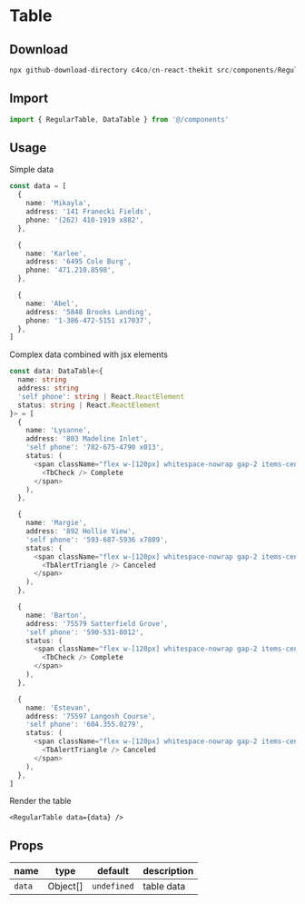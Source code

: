 # Table

## Download

```c
npx github-download-directory c4co/cn-react-thekit src/components/RegularTable
```

## Import

```typescript
import { RegularTable, DataTable } from '@/components'
```

## Usage

Simple data

```typescript
const data = [
  {
    name: 'Mikayla',
    address: '141 Franecki Fields',
    phone: '(262) 410-1919 x882',
  },

  {
    name: 'Karlee',
    address: '6495 Cole Burg',
    phone: '471.210.8598',
  },

  {
    name: 'Abel',
    address: '5848 Brooks Landing',
    phone: '1-386-472-5151 x17037',
  },
]
```

Complex data combined with jsx elements

```typescript
const data: DataTable<{
  name: string
  address: string
  'self phone': string | React.ReactElement
  status: string | React.ReactElement
}> = [
  {
    name: 'Lysanne',
    address: '803 Madeline Inlet',
    'self phone': '782-675-4790 x013',
    status: (
      <span className="flex w-[120px] whitespace-nowrap gap-2 items-center py-1 px-3 bg-green-200 text-green-900 rounded-full">
        <TbCheck /> Complete
      </span>
    ),
  },

  {
    name: 'Margie',
    address: '892 Hollie View',
    'self phone': '593-687-5936 x7889',
    status: (
      <span className="flex w-[120px] whitespace-nowrap gap-2 items-center py-1 px-3 bg-red-200 text-red-900 rounded-full">
        <TbAlertTriangle /> Canceled
      </span>
    ),
  },

  {
    name: 'Barton',
    address: '75579 Satterfield Grove',
    'self phone': '590-531-8012',
    status: (
      <span className="flex w-[120px] whitespace-nowrap gap-2 items-center py-1 px-3 bg-green-200 text-green-900 rounded-full">
        <TbCheck /> Complete
      </span>
    ),
  },

  {
    name: 'Estevan',
    address: '75597 Langosh Course',
    'self phone': '604.355.0279',
    status: (
      <span className="flex w-[120px] whitespace-nowrap gap-2 items-center py-1 px-3 bg-red-200 text-red-900 rounded-full">
        <TbAlertTriangle /> Canceled
      </span>
    ),
  },
]
```

Render the table

```tsx
<RegularTable data={data} />
```

## Props

| name   | type     | default     | description |
| ------ | -------- | ----------- | ----------- |
| `data` | Object[] | `undefined` | table data  |
